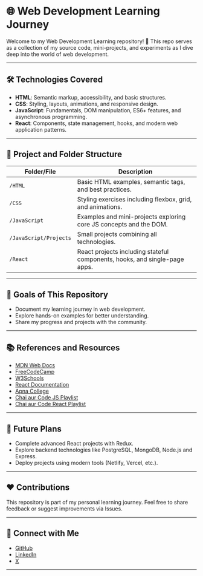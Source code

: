 # 🌐 Web Development Learning Journey

Welcome to my Web Development Learning repository! 🚀 This repo serves as a collection of my source code, mini-projects, and experiments as I dive deep into the world of web development.

---

## 🛠️ **Technologies Covered**
- **HTML**: Semantic markup, accessibility, and basic structures.
- **CSS**: Styling, layouts, animations, and responsive design.
- **JavaScript**: Fundamentals, DOM manipulation, ES6+ features, and asynchronous programming.
- **React**: Components, state management, hooks, and modern web application patterns.

---

## 📂 **Project and Folder Structure**
| Folder/File           | Description                                                                 |
|---------------------  |-----------------------------------------------------------------------------|
| `/HTML`               | Basic HTML examples, semantic tags, and best practices.                    |
| `/CSS`                | Styling exercises including flexbox, grid, and animations.                 |
| `/JavaScript`         | Examples and mini-projects exploring core JS concepts and the DOM.         |
| `/JavaScript/Projects`| Small projects combining all technologies.|
| `/React`              | React projects including stateful components, hooks, and single-page apps. |

---

## 📖 **Goals of This Repository**
- Document my learning journey in web development.
- Explore hands-on examples for better understanding.
- Share my progress and projects with the community.

---
## 📚 References and Resources
* [MDN Web Docs](https://developer.mozilla.org/en-US/)
* [FreeCodeCamp](https://www.freecodecamp.org/)
* [W3Schools](https://www.w3schools.com/)
* [React Documentation](https://react.dev/)
* [Apna College](https://www.youtube.com/playlist?list=PLfqMhTWNBTe0PY9xunOzsP5kmYIz2Hu7i)
* [Chai aur Code JS Playlist](https://www.youtube.com/watch?v=Hr5iLG7sUa0&list=PLu71SKxNbfoBuX3f4EOACle2y-tRC5Q37&ab_channel=ChaiaurCode)
* [Chai aur Code React Playlist](https://www.youtube.com/watch?v=vz1RlUyrc3w&list=PLu71SKxNbfoDqgPchmvIsL4hTnJIrtige&ab_channel=ChaiaurCode)
---

## 📝 Future Plans
* Complete advanced React projects with Redux.
* Explore backend technologies like PostgreSQL, MongoDB, Node.js and Express.
* Deploy projects using modern tools (Netlify, Vercel, etc.).
---

## ❤️ Contributions
This repository is part of my personal learning journey. Feel free to share feedback or suggest improvements via Issues.

---

## 🔗 Connect with Me
* [GitHub](https://github.com/kaustubh-tripathi-1)
* [LinkedIn](https://www.linkedin.com/in/kaustubh-tripathi-sde/)
* [X](https://x.com/07_kaustubh)
---